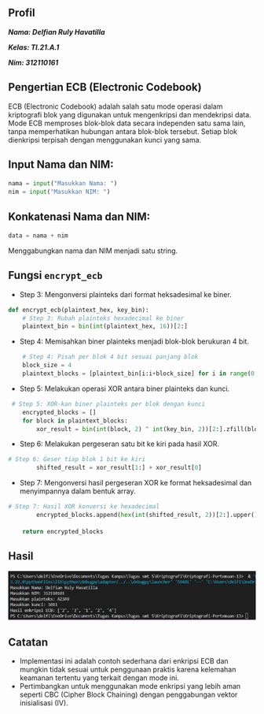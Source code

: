 ## Profil
**_<p>Nama: Delfian Ruly Havatilla</p>_**
**_<p>Kelas: TI.21.A.1</p>_**
**_<p>Nim: 312110161</p>_**

## Pengertian ECB (Electronic Codebook)
<p>ECB (Electronic Codebook) adalah salah satu mode operasi dalam kriptografi blok yang digunakan untuk mengenkripsi dan mendekripsi data. Mode ECB memproses blok-blok data secara independen satu sama lain, tanpa memperhatikan hubungan antara blok-blok tersebut. Setiap blok dienkripsi terpisah dengan menggunakan kunci yang sama.<p>

## Input Nama dan NIM:
```py 
nama = input("Masukkan Nama: ")
nim = input("Masukkan NIM: ")
```

## Konkatenasi Nama dan NIM:
```py
data = nama + nim
```
<p>Menggabungkan nama dan NIM menjadi satu string.<p>

## Fungsi `encrypt_ecb`
- Step 3: Mengonversi plainteks dari format heksadesimal ke biner.
```py
def encrypt_ecb(plaintext_hex, key_bin):
    # Step 3: Rubah plainteks hexadecimal ke biner
    plaintext_bin = bin(int(plaintext_hex, 16))[2:]
```
- Step 4: Memisahkan biner plainteks menjadi blok-blok berukuran 4 bit.
```py    
    # Step 4: Pisah per blok 4 bit sesuai panjang blok
    block_size = 4
    plaintext_blocks = [plaintext_bin[i:i+block_size] for i in range(0, len(plaintext_bin), block_size)]
```
- Step 5: Melakukan operasi XOR antara biner plainteks dan kunci.
```py
 # Step 5: XOR-kan biner plainteks per blok dengan kunci
    encrypted_blocks = []
    for block in plaintext_blocks:
        xor_result = bin(int(block, 2) ^ int(key_bin, 2))[2:].zfill(block_size)
```
- Step 6: Melakukan pergeseran satu bit ke kiri pada hasil XOR.
```py
# Step 6: Geser tiap blok 1 bit ke kiri
        shifted_result = xor_result[1:] + xor_result[0]
```
- Step 7: Mengonversi hasil pergeseran XOR ke format heksadesimal dan menyimpannya dalam bentuk array.
```py
# Step 7: Hasil XOR konversi ke hexadecimal
        encrypted_blocks.append(hex(int(shifted_result, 2))[2:].upper())

    return encrypted_blocks
```

## Hasil
![Alt text](img/1.png)

## Catatan
- Implementasi ini adalah contoh sederhana dari enkripsi ECB dan mungkin tidak sesuai untuk penggunaan praktis karena kelemahan keamanan tertentu yang terkait dengan mode ini.
- Pertimbangkan untuk menggunakan mode enkripsi yang lebih aman seperti CBC (Cipher Block Chaining) dengan penggabungan vektor inisialisasi (IV).
